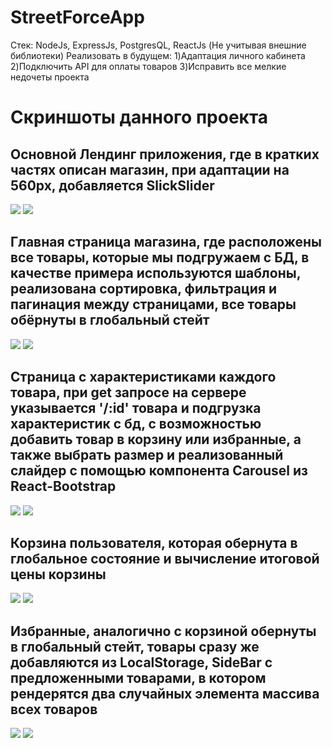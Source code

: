 # StreetForceApp 
Стек: NodeJs, ExpressJs, PostgresQL, ReactJs (Не учитывая внешние библиотеки)
Реализовать в будущем: 
                      1)Адаптация личного кабинета
                      2)Подключить API для оплаты товаров
                      3)Исправить все мелкие недочеты проекта
# Скриншоты данного проекта

<h2>Основной Лендинг приложения, где в кратких частях описан магазин, при адаптации на 560px, добавляется SlickSlider</h2>
<img src="https://github.com/flavokrkkk/StreetForceApp/blob/main/scrins/2024-02-20_23-13-36.png">
<img src="https://github.com/flavokrkkk/StreetForceApp/blob/main/scrins/2024-02-20_23-16-52.png">


<h2>Главная страница магазина, где расположены все товары, которые мы подгружаем с БД, в качестве примера используются шаблоны, реализована сортировка, фильтрация и пагинация между страницами, все товары обёрнуты в глобальный стейт</h2>
<img src="https://github.com/flavokrkkk/StreetForceApp/blob/main/scrins/2024-02-20_23-13-55.png">
<img src="https://github.com/flavokrkkk/StreetForceApp/blob/main/scrins/2024-02-20_23-14-04.png">


<h2>Страница с характеристиками каждого товара, при get запросе на сервере указывается '/:id' товара и подгрузка характеристик с бд, с возможностью добавить товар в корзину или избранные, а также выбрать размер и реализованный слайдер с помощью компонента Carousel из
  React-Bootstrap
</h2>
<img src="https://github.com/flavokrkkk/StreetForceApp/blob/main/scrins/2024-02-20_23-14-57.png">
<img src="https://github.com/flavokrkkk/StreetForceApp/blob/main/scrins/2024-02-20_23-15-15.png">


<h2>Корзина пользователя, которая обернута в глобальное состояние и вычисление итоговой цены корзины</h2>
<img src="https://github.com/flavokrkkk/StreetForceApp/blob/main/scrins/2024-02-20_23-15-22.png">
<img src="https://github.com/flavokrkkk/StreetForceApp/blob/main/scrins/2024-02-20_23-19-10.png">


<h2>Избранные, аналогично с корзиной обернуты в глобальный стейт, товары сразу же добавляются из LocalStorage, SideBar с предложенными товарами, в котором рендерятся два случайных элемента массива всех товаров</h2>
<img src="https://github.com/flavokrkkk/StreetForceApp/blob/main/scrins/2024-02-20_23-15-50.png">
<img src="https://github.com/flavokrkkk/StreetForceApp/blob/main/scrins/2024-02-20_23-16-08.png">

<h2></h2>
















